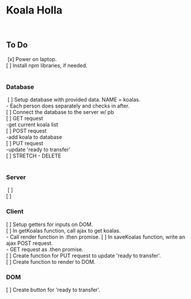 # Koala Holla
​
## To Do
​
[x] Power on laptop.  
[ ] Install npm libraries, if needed.  
​
### Database
​
[ ] Setup database with provided data. NAME = koalas.  
    - Each person does separately and checks in after.  
[ ] Connect the database to the server w/ pb  
    [ ] GET request  
            -get current koala list  
    [ ] POST request  
            -add koala to database  
    [ ] PUT request  
            -update 'ready to transfer'   
    [ ] STRETCH - DELETE  
​
### Server
​
[ ]  
[ ] 
​
### Client
[ ] Setup getters for inputs on DOM.  
[ ] In getKoalas function, call ajax to get koalas.  
        - Call render function in .then promise.
[ ] In saveKoalas function, write an ajax POST request.  
        - GET request as .then promise.  
[ ] Create function for PUT request to update 'ready to transfer'.  
[ ] Create function to render to DOM.
​
### DOM
[ ] Create button for 'ready to transfer'.  